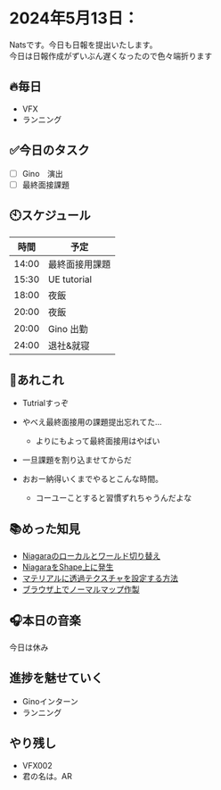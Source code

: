 # 2024年5月13日：
Natsです。今日も日報を提出いたします。<br>
今日は日報作成がずいぶん遅くなったので色々端折ります

## 🔥毎日
- VFX 
- ランニング

## ✅今日のタスク
- [ ] Gino　演出
- [ ] 最終面接課題

## 🕙スケジュール
| 時間 |  予定 |
|----|----|
|14:00|最終面接用課題|
|15:30|UE tutorial|
|18:00|夜飯|
|20:00|夜飯|
|20:00|Gino 出勤|
|24:00|退社&就寝|


## 📌あれこれ
- Tutrialすっぞ

- やべえ最終面接用の課題提出忘れてた…
  - よりにもよって最終面接用はやばい
 
- 一旦課題を割り込ませてからだ

- おおー納得いくまでやるとこんな時間。
  - コーユーことすると習慣ずれちゃうんだよな
## 📚めった知見
- [Niagaraのローカルとワールド切り替え](https://www.youtube.com/watch?v=KEJx7ZX25gY)
- [NiagaraをShape上に発生](https://www.youtube.com/watch?v=06tka0ch4qA)
- [マテリアルに透過テクスチャを設定する方法](https://signyamo.blog/ue5_alpha_texture)
- [ブラウザ上でノーマルマップ作製](https://cpetry.github.io/NormalMap-Online/)

## 🎧本日の音楽
今日は休み
## 進捗を魅せていく
- Ginoインターン
- ランニング

## やり残し
- VFX002
- 君の名は。AR
